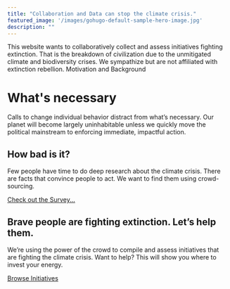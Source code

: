 ```yaml
---
title: "Collaboration and Data can stop the climate crisis."
featured_image: '/images/gohugo-default-sample-hero-image.jpg'
description: ""
---
```


This website wants to collaboratively collect and assess initiatives fighting extinction.
That is the breakdown of civilization due to the unmitigated climate and biodiversity crises.
We sympathize but are not affiliated with extinction rebellion.
Motivation and Background

# What's necessary

Calls to change individual behavior distract from what’s necessary. Our planet will become largely uninhabitable unless we quickly move the political mainstream to enforcing immediate, impactful action. 

## How bad is it?
Few people have time to do deep research about the climate crisis. There are facts that convince people to act. We want to find them using crowd-sourcing.

[Check out the Survey...](survey)

## Brave people are fighting extinction. Let’s help them.
We’re using the power of the crowd to compile and assess initiatives that are fighting the climate crisis. Want to help? This will show you where to invest your energy.

[Browse Initiatives](initiatives)